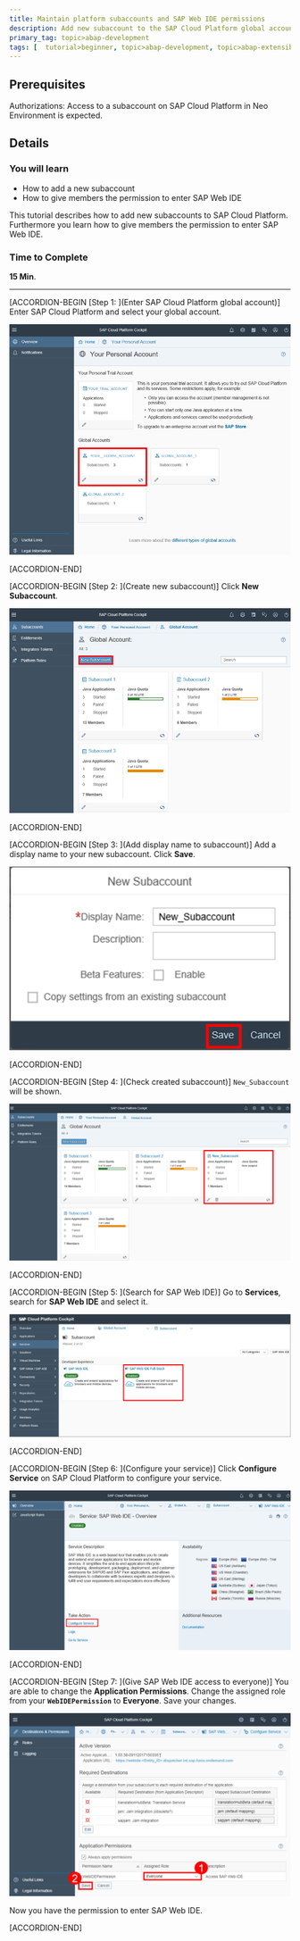 ```yaml
---
title: Maintain platform subaccounts and SAP Web IDE permissions
description: Add new subaccount to the SAP Cloud Platform global account and give permission to access SAP Web IDE to everyone.
primary_tag: topic>abap-development
tags: [  tutorial>beginner, topic>abap-development, topic>abap-extensibility ]
---
```


## Prerequisites   
Authorizations: Access to a subaccount on SAP Cloud Platform in Neo Environment is expected.

## Details
### You will learn
- How to add a new subaccount
- How to give members the permission to enter SAP Web IDE

This tutorial describes how to add new subaccounts to SAP Cloud Platform. Furthermore you learn how to give members the permission to enter SAP Web IDE.

### Time to Complete
**15 Min**.

---
[ACCORDION-BEGIN [Step 1: ](Enter SAP Cloud Platform global account)]
Enter SAP Cloud Platform and select your global account.

![Enter SAP Cloud Platform subaccount](sapcp.png)

[ACCORDION-END]

[ACCORDION-BEGIN [Step 2: ](Create new subaccount)]
Click **New Subaccount**.

![Create new subaccount](members.png)

[ACCORDION-END]

[ACCORDION-BEGIN [Step 3: ](Add display name to subaccount)]
Add a display name to your new subaccount. Click **Save**.

![Add display name to subaccount](newsubaccount.png)

[ACCORDION-END]

[ACCORDION-BEGIN [Step 4: ](Check created subaccount)]
`New_Subaccount` will be shown.

![Check created subaccount](subaccount.png)

[ACCORDION-END]

[ACCORDION-BEGIN [Step 5: ](Search for SAP Web IDE)]
Go to **Services**, search for **SAP Web IDE** and select it.

![Search for SAP Web IDE](webide.png)

[ACCORDION-END]

[ACCORDION-BEGIN [Step 6: ](Configure your service)]
Click **Configure Service** on SAP Cloud Platform to configure your service.

![Configure your service](configure.png)

[ACCORDION-END]

[ACCORDION-BEGIN [Step 7: ](Give SAP Web IDE access to everyone)]
You are able to change the **Application Permissions**. Change the assigned role from your **`WebIDEPermission`** to **Everyone**. Save your changes.

![Give SAP Web IDE access to everyone](permission.png)

Now you have the permission to enter SAP Web IDE.

[ACCORDION-END]
